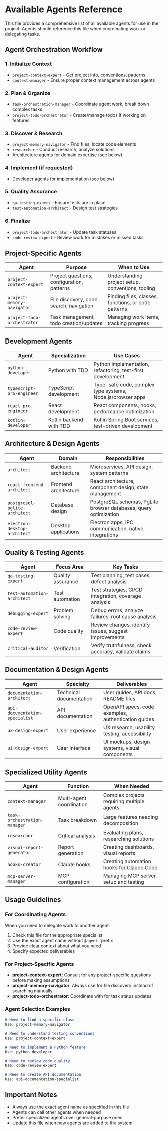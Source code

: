 # Available Agents Reference

This file provides a comprehensive list of all available agents for use in the project. Agents should reference this file when coordinating work or delegating tasks.

## Agent Orchestration Workflow

### 1. Initialize Context
- `project-context-expert` - Get project info, conventions, patterns
- `context-manager` - Ensure proper context management across agents

### 2. Plan & Organize
- `task-orchestration-manager` - Coordinate agent work, break down complex tasks
- `project-todo-orchestrator` - Create/manage todos if working on features

### 3. Discover & Research
- `project-memory-navigator` - Find files, locate code elements
- `researcher` - Conduct research, analyze solutions
- Architecture agents for domain expertise (see below)

### 4. Implement (if requested)
- Developer agents for implementation (see below)

### 5. Quality Assurance
- `qa-testing-expert` - Ensure tests are in place
- `test-automation-architect` - Design test strategies

### 6. Finalize
- `project-todo-orchestrator` - Update task statuses
- `code-review-expert` - Review work for mistakes or missed tasks

## Project-Specific Agents

| Agent | Purpose | When to Use |
|-------|---------|-------------|
| `project-context-expert` | Project questions, configuration, patterns | Understanding project setup, conventions, tooling |
| `project-memory-navigator` | File discovery, code search, navigation | Finding files, classes, functions, or code patterns |
| `project-todo-orchestrator` | Task management, todo creation/updates | Managing work items, tracking progress |

## Development Agents

| Agent | Specialization | Use Cases |
|-------|---------------|-----------|
| `python-developer` | Python with TDD | Python implementation, refactoring, test-first development |
| `typescript-pro-engineer` | TypeScript development | Type-safe code, complex type systems, Node.js/browser apps |
| `react-pro-engineer` | React development | React components, hooks, performance optimization |
| `kotlin-developer` | Kotlin backend with TDD | Kotlin Spring Boot services, test-driven development |

## Architecture & Design Agents

| Agent | Domain | Responsibilities |
|-------|--------|-----------------|
| `architect` | Backend architecture | Microservices, API design, system patterns |
| `react-frontend-architect` | Frontend architecture | React architecture, component design, state management |
| `postgresql-pglite-architect` | Database design | PostgreSQL schemas, PgLite browser databases, query optimization |
| `electron-desktop-architect` | Desktop applications | Electron apps, IPC communication, native integrations |

## Quality & Testing Agents

| Agent | Focus Area | Key Tasks |
|-------|------------|-----------|
| `qa-testing-expert` | Quality assurance | Test planning, test cases, defect analysis |
| `test-automation-architect` | Test automation | Test strategies, CI/CD integration, coverage analysis |
| `debugging-expert` | Problem solving | Debug errors, analyze failures, root cause analysis |
| `code-review-expert` | Code quality | Review changes, identify issues, suggest improvements |
| `critical-auditor` | Verification | Verify truthfulness, check accuracy, validate claims |

## Documentation & Design Agents

| Agent | Specialty | Deliverables |
|-------|-----------|--------------|
| `documentation-architect` | Technical documentation | User guides, API docs, README files |
| `api-documentation-specialist` | API documentation | OpenAPI specs, code examples, authentication guides |
| `ux-design-expert` | User experience | UX research, usability testing, accessibility |
| `ui-design-expert` | User interface | UI mockups, design systems, visual components |

## Specialized Utility Agents

| Agent | Function | When Needed |
|-------|----------|-------------|
| `context-manager` | Multi-agent coordination | Complex projects requiring multiple agents |
| `task-orchestration-manager` | Task breakdown | Large features needing decomposition |
| `researcher` | Critical analysis | Evaluating plans, researching solutions |
| `visual-report-generator` | Report generation | Creating dashboards, visual reports |
| `hooks-creator` | Claude hooks | Creating automation hooks for Claude Code |
| `mcp-server-manager` | MCP configuration | Managing MCP server setup and testing |

## Usage Guidelines

### For Coordinating Agents
When you need to delegate work to another agent:
1. Check this file for the appropriate specialist
2. Use the exact agent name without `@agent-` prefix
3. Provide clear context about what you need
4. Specify expected deliverables

### For Project-Specific Agents
- **project-context-expert**: Consult for any project-specific questions before making assumptions
- **project-memory-navigator**: Always use for file discovery instead of searching manually
- **project-todo-orchestrator**: Coordinate with for task status updates

### Agent Selection Examples

```markdown
# Need to find a specific class
Use: project-memory-navigator

# Need to understand testing conventions
Use: project-context-expert

# Need to implement a Python feature
Use: python-developer

# Need to review code quality
Use: code-review-expert

# Need to create API documentation
Use: api-documentation-specialist
```

## Important Notes

- Always use the exact agent name as specified in this file
- Agents can call other agents when needed
- Prefer specialized agents over general-purpose ones
- Update this file when new agents are added to the system